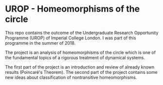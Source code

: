 # UROP - Homeomorphisms of the circle

This repo contains the outcome of the Undergraduate Research Opportunity Programme (UROP) of Imperial College London. I was part of this programme in the summer of 2018. 

The project is an analysis of homeomorphisms of the circle which is one of the fundamental topics of a rigorous treatment of dynamical systems. 

The first part of the project is an introduction and review of already known results (Poincaré's Theorem). The second part of the project contains some new ideas about classification of nontransitive homeomorphisms.
